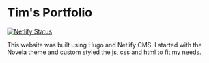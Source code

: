# Tim's Portfolio

[![Netlify Status](https://api.netlify.com/api/v1/badges/c37cd3f4-48b2-4583-b83d-6ebef4b4c3ac/deploy-status)](https://app.netlify.com/sites/timsamuelsen/deploys)

This website was built using Hugo and Netlify CMS. I started with the Novela theme and 
custom styled the js, css and html to  fit my needs.

